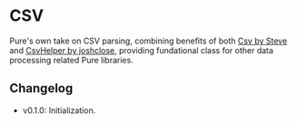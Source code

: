# CSV

Pure's own take on CSV parsing, combining benefits of both [Csv by Steve](https://www.nuget.org/packages/Csv) and [CsvHelper by joshclose](https://www.nuget.org/packages/CsvHelper), providing fundational class for other data processing related Pure libraries.

## Changelog

* v0.1.0: Initialization.